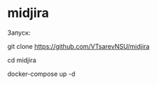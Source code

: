 # midjira

Запуск:

git clone https://github.com/VTsarevNSU/midjira

cd midjira

docker-compose up -d
